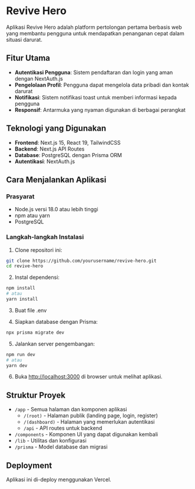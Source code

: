 # Revive Hero

Aplikasi Revive Hero adalah platform pertolongan pertama berbasis web yang membantu pengguna untuk mendapatkan penanganan cepat dalam situasi darurat.

## Fitur Utama

- **Autentikasi Pengguna**: Sistem pendaftaran dan login yang aman dengan NextAuth.js
- **Pengelolaan Profil**: Pengguna dapat mengelola data pribadi dan kontak darurat
- **Notifikasi**: Sistem notifikasi toast untuk memberi informasi kepada pengguna
- **Responsif**: Antarmuka yang nyaman digunakan di berbagai perangkat

## Teknologi yang Digunakan

- **Frontend**: Next.js 15, React 19, TailwindCSS
- **Backend**: Next.js API Routes
- **Database**: PostgreSQL dengan Prisma ORM
- **Autentikasi**: NextAuth.js

## Cara Menjalankan Aplikasi

### Prasyarat
- Node.js versi 18.0 atau lebih tinggi
- npm atau yarn
- PostgreSQL

### Langkah-langkah Instalasi

1. Clone repositori ini:
```bash
git clone https://github.com/yourusername/revive-hero.git
cd revive-hero
```

2. Instal dependensi:
```bash
npm install
# atau
yarn install
```

3. Buat file .env

4. Siapkan database dengan Prisma:
```bash
npx prisma migrate dev
```

5. Jalankan server pengembangan:
```bash
npm run dev
# atau
yarn dev
```

6. Buka [http://localhost:3000](http://localhost:3000) di browser untuk melihat aplikasi.

## Struktur Proyek

- `/app` - Semua halaman dan komponen aplikasi
  - `/(root)` - Halaman publik (landing page, login, register)
  - `/(dashboard)` - Halaman yang memerlukan autentikasi
  - `/api` - API routes untuk backend
- `/components` - Komponen UI yang dapat digunakan kembali
- `/lib` - Utilitas dan konfigurasi
- `/prisma` - Model database dan migrasi

## Deployment

Aplikasi ini di-deploy menggunakan Vercel.


